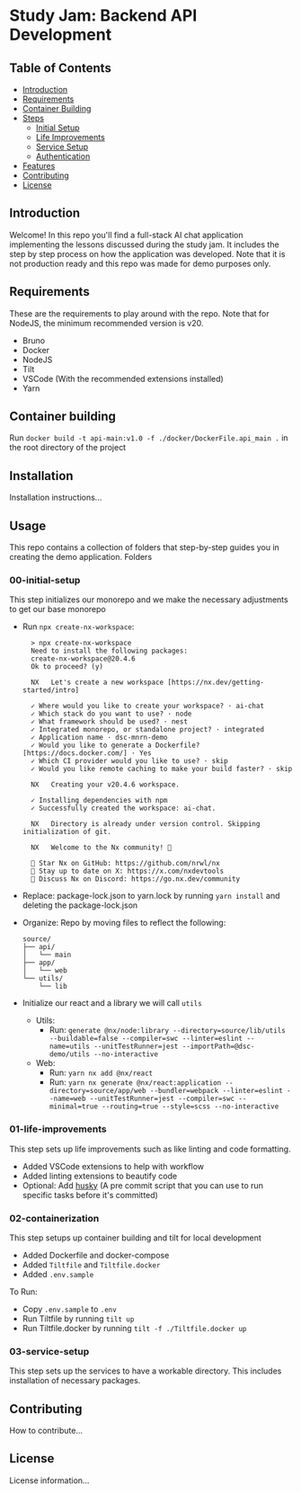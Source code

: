 # Study Jam: Backend API Development

## Table of Contents
- [Introduction](#introduction)
- [Requirements](#requirements)
- [Container Building](#container-building)
- [Steps](#steps)
  - [Initial Setup](#00-initial-setup)
  - [Life Improvements](#01-life-improvements)
  - [Service Setup](#03-service-setup)
  - [Authentication](#04-authentication)
- [Features](#features)
- [Contributing](#contributing)
- [License](#license)

## Introduction
Welcome! In this repo you'll find a full-stack AI chat application implementing the lessons discussed during the study jam. It includes the step by step process on how the application was developed. Note that it is not production ready and this repo was made for demo purposes only.

## Requirements
These are the requirements to play around with the repo. Note that for NodeJS, the minimum recommended version is v20.

- Bruno
- Docker
- NodeJS 
- Tilt
- VSCode (With the recommended extensions installed)
- Yarn

## Container building

Run `docker build -t api-main:v1.0 -f ./docker/DockerFile.api_main .` in the root directory of the project

## Installation
Installation instructions...

## Usage
This repo contains a collection of folders that step-by-step guides you in creating the demo application. Folders 

### 00-initial-setup
This step initializes our monorepo and we make the necessary adjustments to get our base monorepo

- Run `npx create-nx-workspace`:

  ```
    > npx create-nx-workspace
    Need to install the following packages:
    create-nx-workspace@20.4.6
    Ok to proceed? (y)

    NX   Let's create a new workspace [https://nx.dev/getting-started/intro]

    ✓ Where would you like to create your workspace? · ai-chat
    ✓ Which stack do you want to use? · node
    ✓ What framework should be used? · nest
    ✓ Integrated monorepo, or standalone project? · integrated
    ✓ Application name · dsc-mnrn-demo
    ✓ Would you like to generate a Dockerfile? [https://docs.docker.com/] · Yes
    ✓ Which CI provider would you like to use? · skip
    ✓ Would you like remote caching to make your build faster? · skip

    NX   Creating your v20.4.6 workspace.

    ✓ Installing dependencies with npm
    ✓ Successfully created the workspace: ai-chat.

    NX   Directory is already under version control. Skipping initialization of git.

    NX   Welcome to the Nx community! 👋

    🌟 Star Nx on GitHub: https://github.com/nrwl/nx
    📣 Stay up to date on X: https://x.com/nxdevtools
    💬 Discuss Nx on Discord: https://go.nx.dev/community
  ```

- Replace: package-lock.json to yarn.lock by running `yarn install` and deleting the package-lock.json
- Organize: Repo by moving files to reflect the following:
  ```
  source/
  ├── api/
  │   └── main
  ├── app/
  │   └── web
  └── utils/
      └── lib
  ```
- Initialize our react and a library we will call `utils`
  - Utils: 
    - Run: `generate @nx/node:library --directory=source/lib/utils --buildable=false --compiler=swc --linter=eslint --name=utils --unitTestRunner=jest --importPath=@dsc-demo/utils --no-interactive`
  - Web: 
    - Run: `yarn nx add @nx/react`
    - Run: `yarn nx generate @nx/react:application --directory=source/app/web --bundler=webpack --linter=eslint --name=web --unitTestRunner=jest --compiler=swc --minimal=true --routing=true --style=scss --no-interactive`

### 01-life-improvements
This step sets up life improvements such as like linting and code formatting.

- Added VSCode extensions to help with workflow
- Added linting extensions to beautify code 
- Optional: Add [husky](https://typicode.github.io/husky/get-started.html) (A pre commit script that you can use to run specific tasks before it's committed)

### 02-containerization
This step setups up container building and tilt for local development

- Added Dockerfile and docker-compose
- Added `Tiltfile` and `Tiltfile.docker`
- Added `.env.sample`

To Run:
- Copy `.env.sample` to `.env`
- Run Tiltfile by running `tilt up`
- Run Tiltfile.docker by running `tilt -f ./Tiltfile.docker up`

### 03-service-setup
This step sets up the services to have a workable directory. This includes installation of necessary packages.

## Contributing
How to contribute...

## License
License information...

